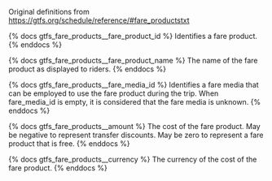 Original definitions from https://gtfs.org/schedule/reference/#fare_productstxt

{% docs gtfs_fare_products\_\_fare_product_id %}
Identifies a fare product.
{% enddocs %}

{% docs gtfs_fare_products\_\_fare_product_name %}
The name of the fare product as displayed to riders.
{% enddocs %}

{% docs gtfs_fare_products\_\_fare_media_id %}
Identifies a fare media that can be employed to use the fare product during the trip. When fare_media_id is empty, it is considered that the fare media is unknown.
{% enddocs %}

{% docs gtfs_fare_products\_\_amount %}
The cost of the fare product. May be negative to represent transfer discounts. May be zero to represent a fare product that is free.
{% enddocs %}

{% docs gtfs_fare_products\_\_currency %}
The currency of the cost of the fare product.
{% enddocs %}
